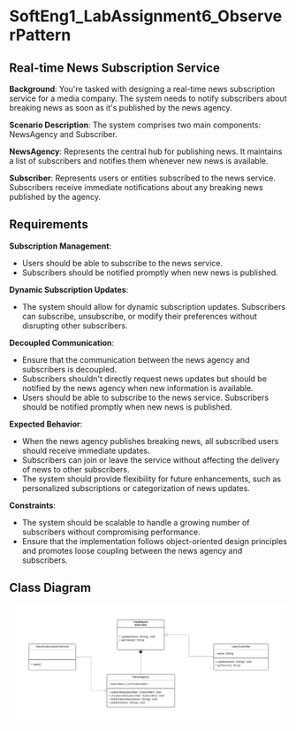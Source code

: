 # SoftEng1_LabAssignment6_ObserverPattern
## **Real-time News Subscription Service**

**Background**: You're tasked with designing a real-time news subscription service for a media company. The system needs to notify subscribers about breaking news as soon as it's published by the news agency.  

**Scenario Description**: The system comprises two main components: NewsAgency and Subscriber.  

**NewsAgency**: Represents the central hub for publishing news. It maintains a list of subscribers and notifies them whenever new news is available.  

**Subscriber**: Represents users or entities subscribed to the news service. Subscribers receive immediate notifications about any breaking news published by the agency.  

## Requirements
**Subscription Management**: 
- Users should be able to subscribe to the news service.
- Subscribers should be notified promptly when new news is published.  

**Dynamic Subscription Updates**:
- The system should allow for dynamic subscription updates. Subscribers can subscribe, unsubscribe, or modify their preferences without disrupting other subscribers.

**Decoupled Communication**:
- Ensure that the communication between the news agency and subscribers is decoupled.
- Subscribers shouldn't directly request news updates but should be notified by the news agency when new information is available.
- Users should be able to subscribe to the news service. Subscribers should be notified promptly when new news is published.
  
**Expected Behavior**:
- When the news agency publishes breaking news, all subscribed users should receive immediate updates.
- Subscribers can join or leave the service without affecting the delivery of news to other subscribers.
- The system should provide flexibility for future enhancements, such as personalized subscriptions or categorization of news updates.

**Constraints**:
- The system should be scalable to handle a growing number of subscribers without compromising performance.
- Ensure that the implementation follows object-oriented design principles and promotes loose coupling between the news agency and subscribers.

## Class Diagram
![SoftEng1LabAssignment6](SoftEng1LabAssignment6.png)
